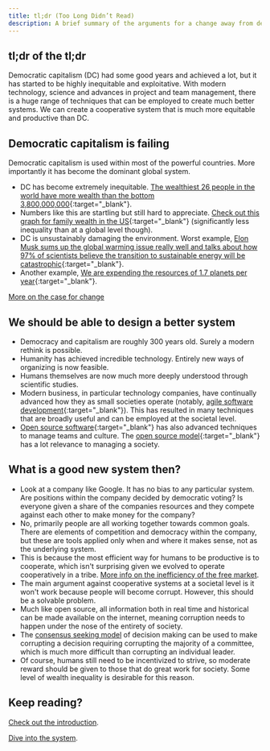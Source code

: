 ```yaml
---
title: tl;dr (Too Long Didn’t Read)
description: A brief summary of the arguments for a change away from democratic capitalism and for the open socialism system as a replacement.
---
```


## tl;dr of the tl;dr

Democratic capitalism (DC) had some good years and achieved a lot, but it has started to be highly inequitable and exploitative. With modern technology, science and advances in project and team management, there is a huge range of techniques that can be employed to create much better systems. We can create a cooperative system that is much more equitable and productive than DC.

## Democratic capitalism is failing

Democratic capitalism is used within most of the powerful countries. More importantly it has become the dominant global system.

* DC has become extremely inequitable. [The wealthiest 26 people in the world have more wealth than the bottom 3,800,000,000](https://www.theguardian.com/business/2019/jan/21/world-26-richest-people-own-as-much-as-poorest-50-per-cent-oxfam-report){:target="_blank"}.
* Numbers like this are startling but still hard to appreciate. [Check out this graph for family wealth in the US](https://www.cbo.gov/publication/51846){:target="_blank"} (significantly less inequality than at a global level though).
* DC is unsustainably damaging the environment. Worst example, [Elon Musk sums up the global warming issue really well and talks about how 97% of scientists believe the transition to sustainable energy will be catastrophic](https://www.youtube.com/watch?v=xKCuDxpccYM){:target="_blank"}.
* Another example, [We are expending the resources of 1.7 planets per year](https://www.footprintnetwork.org/our-work/ecological-footprint/#worldfootprint){:target="_blank"}.

[More on the case for change](/why-create-a-new-system)

## We should be able to design a better system

* Democracy and capitalism are roughly 300 years old. Surely a modern rethink is possible.
* Humanity has achieved incredible technology. Entirely new ways of organizing is now feasible.
* Humans themselves are now much more deeply understood through scientific studies.
* Modern business, in particular technology companies, have continually advanced how they as small societies operate (notably, [agile software development](https://en.wikipedia.org/wiki/Agile_software_development){:target="_blank"}). This has resulted in many techniques that are broadly useful and can be employed at the societal level.
* [Open source software](https://en.wikipedia.org/wiki/Open-source_software){:target="_blank"} has also advanced techniques to manage teams and culture. The [open source model](https://en.wikipedia.org/wiki/Open-source_model){:target="_blank"} has a lot relevance to managing a society.

## What is a good new system then?

* Look at a company like Google. It has no bias to any particular system. Are positions within the company decided by democratic voting? Is everyone given a share of the companies resources and they compete against each other to make money for the company?
* No, primarily people are all working together towards common goals. There are elements of competition and democracy within the company, but these are tools applied only when and where it makes sense, not as the underlying system.
* This is because the most efficient way for humans to be productive is to cooperate, which isn't surprising given we evolved to operate cooperatively in a tribe. [More info on the inefficiency of the free market](/open-socialism/arguments/the-free-market-is-inefficient).
* The main argument against cooperative systems at a societal level is it won't work because people will become corrupt. However, this should be a solvable problem.
* Much like open source, all information both in real time and historical can be made available on the internet, meaning corruption needs to happen under the nose of the entirety of society.
* The [consensus seeking model](https://en.wikipedia.org/wiki/Consensus-seeking_decision-making) of decision making can be used to make corrupting a decision requiring corrupting the majority of a committee, which is much more difficult than corrupting an individual leader.
* Of course, humans still need to be incentivized to strive, so moderate reward should be given to those that do great work for society. Some level of wealth inequality is desirable for this reason.

## Keep reading?

[Check out the introduction](/introduction).

[Dive into the system](/open-socialism).

